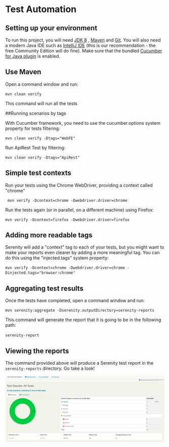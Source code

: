 # Test Automation

## Setting up your environment

To run this project, you will need [JDK 8](http://www.oracle.com/technetwork/java/javase/downloads/jdk8-downloads-2133151.html) 
, [Maven](https://maven.apache.org) and [Git](https://git-scm.com/downloads).
You will also need a modern Java IDE such as [IntelliJ IDE](https://www.jetbrains.com/idea/download)
(this is our recommendation - the free Community Edition will do fine).
 Make sure that the bundled [Cucumber for Java plugin](https://plugins.jetbrains.com/plugin/7212-cucumber-for-java) is enabled.


## Use Maven

Open a command window and run: 

    mvn clean verify
    
This command will run all the tests 

    
##Running scenarios by tags

With Cucumber framework, you need to use the cucumber.options system property for tests filtering:


    mvn clean verify -Dtags="WebFE"
    
Run ApiRest Test by filtering: 
 
    mvn clean verify -Dtags="ApiRest"
    
## Simple test contexts
Run your tests using the Chrome WebDriver, providing a context called "chrome"

     mvn verify -Dcontext=chrome -Dwebdriver.driver=chrome
     
Run the tests again (or in parallel, on a different machine) using Firefox:

    mvn verify -Dcontext=firefox -Dwebdriver.driver=firefox
    
## Adding more readable tags
Serenity will add a "context" tag to each of your tests, but you might want to make your reports even clearer by 
adding a more meaningful tag. You can do this using the "injected.tags" system property:
 
    mvn verify -Dcontext=chrome -Dwebdriver.driver=chrome -Dinjected.tags="browser:chrome" 
      
## Aggregating test results 

Once the tests have completed, open a command window and run: 

    mvn serenity:aggregate -Dserenity.outputDirectory=serenity-reports
    
This command will generate the report that it is going to be in the following path: 

`serenity-report`
    

## Viewing the reports

The command provided above will produce a Serenity test report in the `serenity-reports` directory. Go take a look!

![](src/docs/report.png)